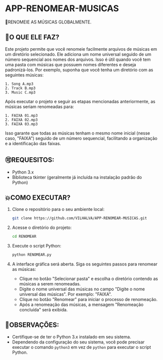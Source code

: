 # APP-RENOMEAR-MUSICAS
🎈RENOMEIE AS MÚSICAS GLOBALMENTE.

## 🤎O QUE ELE FAZ?
Este projeto permite que você renomeie facilmente arquivos de músicas em um diretório selecionado. Ele adiciona um nome universal seguido de um número sequencial aos nomes dos arquivos. Isso é útil quando você tem uma pasta com músicas que possuem nomes diferentes e deseja padronizá-los.
Por exemplo, suponha que você tenha um diretório com as seguintes músicas:
```
1. Song A.mp3
2. Track B.mp3
3. Music C.mp3
```

Após executar o projeto e seguir as etapas mencionadas anteriormente, as músicas seriam renomeadas para:
```
1. FAIXA 01.mp3
2. FAIXA 02.mp3
3. FAIXA 03.mp3
```

Isso garante que todas as músicas tenham o mesmo nome inicial (nesse caso, "FAIXA") seguido de um número sequencial, facilitando a organização e a identificação das faixas.

## 🉑REQUESITOS:
* Python 3.x
* Biblioteca tkinter (geralmente já incluída na instalação padrão do Python)

## 💥COMO EXECUTAR?
1. Clone o repositório para o seu ambiente local:
   ```bash
   git clone https://github.com/VILHALVA/APP-RENOMEAR-MUSICAS.git
   ```

2. Acesse o diretório do projeto:
   ```bash
   cd RENOMEAR
   ```
   
3. Execute o script Python:
   ```bash
   python RENOMEAR.py
   ```

4. A interface gráfica será aberta. Siga os seguintes passos para renomear as músicas:
   - Clique no botão "Selecionar pasta" e escolha o diretório contendo as músicas a serem renomeadas.
   - Digite o nome universal das músicas no campo "Digite o nome universal das músicas". Por exemplo: "FAIXA".
   - Clique no botão "Renomear" para iniciar o processo de renomeação.
   - Após a renomeação das músicas, a mensagem "Renomeação concluída" será exibida.

## 💝OBSERVAÇÕES:

- Certifique-se de ter o Python 3.x instalado em seu sistema.
- Dependendo da configuração do seu sistema, você pode precisar executar o comando `python3` em vez de `python` para executar o script Python.
